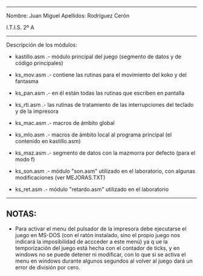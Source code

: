 *****************************************************************
  Nombre:    Juan Miguel
  Apellidos: Rodríguez Cerón

  I.T.I.S. 2º A
******************************************************************

 Descripción de los módulos:

 * kastillo.asm .- módulo principal del juego (segmento de datos y de código principales)

 * ks_mov.asm .- contiene las rutinas para el movimiento del koko y del fantasma

 * ks_pan.asm .- en él están todas las rutinas que escriben en pantalla 

 * ks_rti.asm .- las rutinas de tratamiento de las interrupciones del teclado y de la impresora
 
 * ks_mac.asm .- macros de ámbito global

 * ks_mlo.asm .- macros de ámbito local al programa principal (el contenido en kastillo.asm)
 
 * ks_maz.asm .- segmento de datos con la mazmorra por defecto (para el modo f)

 * ks_son.asm .- módulo "son.asm" utilizado en el laboratorio, con algunas modificaciones (ver MEJORAS.TXT)

 * ks_ret.asm .- módulo "retardo.asm" utilizado en el laboratorio


----------------------------------------------------------------------------------------

 NOTAS: 
 -------

 * Para activar el menu del pulsador de la impresora debe ejecutarse el juego en MS-DOS (con el ratón instalado, sino el propio juego nos indicará la imposibilidad de accceder a este menú) ya q ue la temporización del juego está hecha con el contador de ticks, y en windows no se puede detener ni modificar, con lo que si se activa el menu en windows durante algunos segundos al volver al juego dará un error de división por cero.
 

                 
